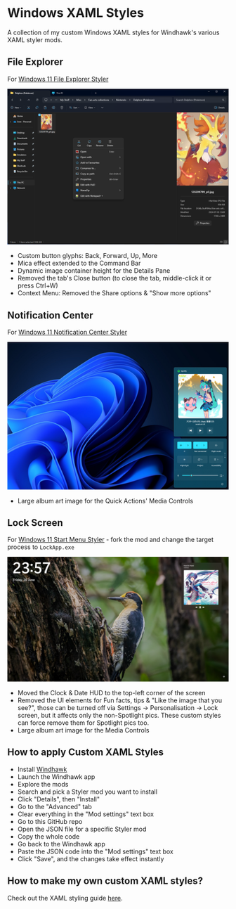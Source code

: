 # Windows XAML Styles
A collection of my custom Windows XAML styles for Windhawk's various XAML styler mods.

## File Explorer

For [Windows 11 File Explorer Styler](https://windhawk.net/mods/windows-11-file-explorer-styler)

![](https://github.com/AromaKitsune/Windows-XAML-Styles/blob/main/screenshots/FileExplorer.png)

* Custom button glyphs: Back, Forward, Up, More
* Mica effect extended to the Command Bar
* Dynamic image container height for the Details Pane
* Removed the tab's Close button (to close the tab, middle-click it or press Ctrl+W)
* Context Menu: Removed the Share options & "Show more options"

## Notification Center

For [Windows 11 Notification Center Styler](https://windhawk.net/mods/windows-11-notification-center-styler)

![](https://github.com/AromaKitsune/Windows-XAML-Styles/blob/main/screenshots/MediaControls.png)

* Large album art image for the Quick Actions' Media Controls

## Lock Screen

For [Windows 11 Start Menu Styler](https://windhawk.net/mods/windows-11-start-menu-styler) - fork the mod and change the target process to `LockApp.exe`

![](https://github.com/AromaKitsune/Windows-XAML-Styles/blob/main/screenshots/LockScreen.png)

* Moved the Clock & Date HUD to the top-left corner of the screen
* Removed the UI elements for Fun facts, tips & "Like the image that you see?",
those can be turned off via Settings → Personalisation → Lock screen, but it affects only the non-Spotlight pics.
These custom styles can force remove them for Spotlight pics too.
* Large album art image for the Media Controls

## How to apply Custom XAML Styles

- Install [Windhawk](https://windhawk.net/)
- Launch the Windhawk app
- Explore the mods
- Search and pick a Styler mod you want to install
- Click "Details", then "Install"
- Go to the "Advanced" tab
- Clear everything in the "Mod settings" text box
- Go to this GitHub repo
- Open the JSON file for a specific Styler mod
- Copy the whole code
- Go back to the Windhawk app
- Paste the JSON code into the "Mod settings" text box
- Click "Save", and the changes take effect instantly

## How to make my own custom XAML styles?

Check out the XAML styling guide [here](https://github.com/bbmaster123/FWFU/blob/main/uwpspy.md).
